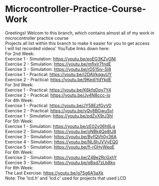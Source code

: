 # Microcontroller-Practice-Course-Work
Greetings! Welcom to this branch, which contains almost all of my work in microcontroller practice course\
Projects all list within this branch to make it easier for you to get access\
I will list recorded videos' YouTube links down here:\
For 2nd Week: \
  Exercise 1 - Simulation: https://youtu.be/eoEG3KZyGNI \
  Exercise 2 - Simulation: https://youtu.be/mfIxIr7fndE \
  Exercise 3 - Simulation: https://youtu.be/rD515iv-SI8 \
  Exercise 1 - Practical:  https://youtu.be/j2DAVkqguUY \
  Exercise 2 - Practical:  https://youtu.be/9KediYdYkdE \
For 3rd Week: \
  Exercise 1 - Practical: https://youtu.be/K6kfqDpy7Y4 \
  Exercise 2 - Practical: https://youtu.be/Jv4N8ccc-io \
For 4th Week: \
  Exercise 1 - Practical: https://youtu.be/JY58EzfGyV0 \
  Exercise 2 - Practical: https://youtu.be/vQy8BGwuSvI \
  Exercise 1 - Simulation: https://youtu.be/pdZvX9rJ3hI \
For 5th Week: \
  Exercise 1 - Simulation: https://youtu.be/zE02v06h6Lg \
  Exercise 2 - Simulation: https://youtu.be/oNBk4Qe8tJ8 \
  Exercise 3 - Simulation: https://youtu.be/ByfQVh0y36A \
  Exercise 4 - Simulation: https://youtu.be/NL6hJVVyEQ0 \
  Exercise 5 - Simulation: https://youtu.be/fI-rGHyWeqE \
For 6th Week: \
  Exercise 2 - Simulation: https://youtu.be/Z4Be2RcGxhY \
  Exercise 3 - Simulation: https://youtu.be/qBsd7zLb8ko \
For 8th Week: \
  The Last Exercise: https://youtu.be/g7Sg6A1iaXk \
Note: The 'lcd.h' and 'lcd.c' used for projects that used LCD

